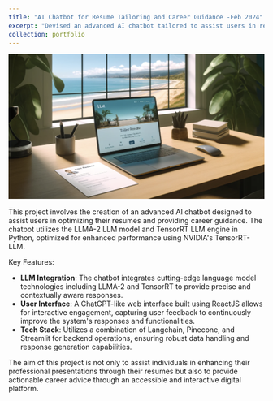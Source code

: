 ```yaml
---
title: "AI Chatbot for Resume Tailoring and Career Guidance -Feb 2024"
excerpt: "Devised an advanced AI chatbot tailored to assist users in resume optimization and career advice, featuring a ChatGPT-like interface and optimized performance.<br/><img src='/images/ai-chatbot.png' width='600'>"
collection: portfolio
---
```


![Listify Chrome Extension](/images/ai-chatbot.png)

This project involves the creation of an advanced AI chatbot designed to assist users in optimizing their resumes and providing career guidance. The chatbot utilizes the LLMA-2 LLM model and TensorRT LLM engine in Python, optimized for enhanced performance using NVIDIA's TensorRT-LLM.

Key Features:
- **LLM Integration**: The chatbot integrates cutting-edge language model technologies including LLMA-2 and TensorRT to provide precise and contextually aware responses.
- **User Interface**: A ChatGPT-like web interface built using ReactJS allows for interactive engagement, capturing user feedback to continuously improve the system's responses and functionalities.
- **Tech Stack**: Utilizes a combination of Langchain, Pinecone, and Streamlit for backend operations, ensuring robust data handling and response generation capabilities.

The aim of this project is not only to assist individuals in enhancing their professional presentations through their resumes but also to provide actionable career advice through an accessible and interactive digital platform.
